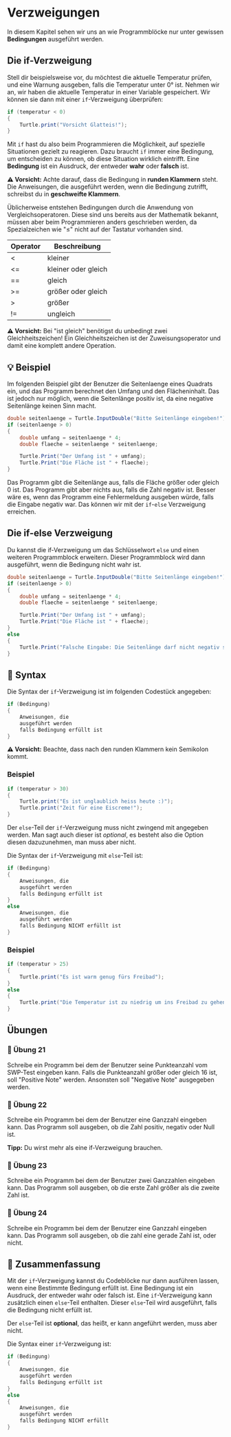 # Verzweigungen

In diesem Kapitel sehen wir uns an wie
Programmblöcke nur unter gewissen **Bedingungen** ausgeführt werden.

## Die if-Verzweigung
Stell dir beispielsweise vor, du möchtest die aktuelle Temperatur prüfen,
und eine Warnung ausgeben, falls die Temperatur unter 0° ist.
Nehmen wir an, wir haben die aktuelle Temperatur in einer Variable gespeichert.
Wir können sie dann mit einer `if`-Verzweigung überprüfen:

```c#
if (temperatur < 0)
{
    Turtle.print("Vorsicht Glatteis!");
}
```

Mit `if` hast du also beim Programmieren die Möglichkeit, auf spezielle
Situationen gezielt zu reagieren. Dazu braucht `if` immer eine Bedingung,
um entscheiden zu können, ob diese Situation wirklich eintrifft.
Eine **Bedingung** ist ein Ausdruck, der entweder **wahr** oder **falsch** ist.

**⚠️ Vorsicht:** Achte darauf, dass die Bedingung in **runden Klammern** steht. Die Anweisungen, die ausgeführt werden, wenn die Bedingung zutrifft, schreibst du in **geschweifte Klammern**.


Üblicherweise entstehen Bedingungen durch die Anwendung von Vergleichsoperatoren.
Diese sind uns bereits aus der Mathematik bekannt,
müssen aber beim Programmieren anders geschrieben werden,
da Spezialzeichen wie "≤" nicht auf der Tastatur vorhanden sind.


| Operator | Beschreibung |
|-------|-------|
| < | kleiner |
| <= | kleiner oder gleich |
| == | gleich |
| >= | größer oder gleich |
| > | größer |
| != | ungleich |

**⚠️ Vorsicht:** Bei "ist gleich" benötigst du unbedingt zwei Gleichheitszeichen!
Ein Gleichheitszeichen ist der Zuweisungsoperator und damit eine
komplett andere Operation.

## 💡 Beispiel

Im folgenden Beispiel gibt der Benutzer die Seitenlaenge eines Quadrats ein,
und das Programm berechnet den Umfang und den Flächeninhalt.
Das ist jedoch nur möglich, wenn die Seitenlänge positiv ist,
da eine negative Seitenlänge keinen Sinn macht.

```c#
double seitenlaenge = Turtle.InputDouble("Bitte Seitenlänge eingeben!");
if (seitenlaenge > 0) 
{
    double umfang = seitenlaenge * 4;
    double flaeche = seitenlaenge * seitenlaenge;

    Turtle.Print("Der Umfang ist " + umfang);
    Turtle.Print("Die Fläche ist " + flaeche);
}
```

Das Programm gibt die Seitenlänge aus, falls die Fläche größer oder gleich 0 ist.
Das Programm gibt aber nichts aus, falls die Zahl negativ ist.
Besser wäre es, wenn das Programm eine Fehlermeldung ausgeben würde,
falls die Eingabe negativ war. Das können wir mit der `if`-`else` Verzweigung erreichen.

## Die if-else Verzweigung

Du kannst die if-Verzweigung um das Schlüsselwort `else` und einen weiteren
Programmblock erweitern. Dieser Programmblock wird dann ausgeführt,
wenn die Bedingung nicht wahr ist.


```c#
double seitenlaenge = Turtle.InputDouble("Bitte Seitenlänge eingeben!");
if (seitenlaenge > 0) 
{
    double umfang = seitenlaenge * 4;
    double flaeche = seitenlaenge * seitenlaenge;

    Turtle.Print("Der Umfang ist " + umfang);
    Turtle.Print("Die Fläche ist " + flaeche);
}
else
{
    Turtle.Print("Falsche Eingabe: Die Seitenlänge darf nicht negativ sein");
}
```
## 📜 Syntax

Die Syntax der `if`-Verzweigung ist im folgenden Codestück angegeben:


```cs
if (Bedingung)
{
    Anweisungen, die
    ausgeführt werden
    falls Bedingung erfüllt ist
}
```

**⚠️ Vorsicht:** Beachte, dass nach den runden Klammern kein Semikolon kommt. 

### Beispiel

```cs
if (temperatur > 30)
{
    Turtle.print("Es ist unglaublich heiss heute :)");
    Turtle.print("Zeit für eine Eiscreme!");
}
```

Der `else`-Teil der `if`-Verzweigung muss nicht zwingend
mit angegeben werden. Man sagt auch dieser ist *optional*,
es besteht also die Option diesen dazuzunehmen,
man muss aber nicht.

Die Syntax  der `if`-Verzweigung mit `else`-Teil ist:
```cs
if (Bedingung)
{
    Anweisungen, die
    ausgeführt werden
    falls Bedingung erfüllt ist
}
else
    Anweisungen, die
    ausgeführt werden
    falls Bedingung NICHT erfüllt ist
}
```

### Beispiel

```cs
if (temperatur > 25)
{
    Turtle.print("Es ist warm genug fürs Freibad");
}
else
{
    Turtle.print("Die Temperatur ist zu niedrig um ins Freibad zu gehen");
}
```

## Übungen

### 📝 Übung 21

Schreibe ein Programm bei dem der Benutzer seine Punkteanzahl vom 
SWP-Test eingeben kann. Falls die Punkteanzahl größer oder gleich 16 ist,
soll "Positive Note" werden.
Ansonsten soll "Negative Note" ausgegeben werden.

### 📝 Übung 22

Schreibe ein Programm bei dem der Benutzer eine Ganzzahl eingeben kann.
Das Programm soll ausgeben, ob die Zahl positiv, negativ oder Null ist.

**Tipp:** Du wirst mehr als eine if-Verzweigung brauchen.

### 📝 Übung 23
Schreibe ein Programm bei dem der Benutzer zwei Ganzzahlen eingeben kann.
Das Programm soll ausgeben, ob die erste Zahl größer als die zweite Zahl ist.

### 📝 Übung 24
Schreibe ein Programm bei dem der Benutzer eine Ganzzahl eingeben kann.
Das Programm soll ausgeben, ob die zahl eine gerade Zahl ist, oder nicht.

<!-- 
Schreibe ein Programm bei dem der Benutzer einen String eingeben kann.
Prüfe ob der eingegebene Wert gleich "Sesam öffne dich" ist.
Falls ja, soll "Du hast das Passwort erraten" ausgegeben werden.
Falls nein, soll "Das war falsch" ausgegeben werden.

**Tipp:** Beachte, dass du Strings immer in doppelten Hochkomma schreiben musst!
-->



## 🧭 Zusammenfassung
Mit der `if`-Verzweigung kannst du Codeblöcke nur dann ausführen lassen,
wenn eine Bestimmte Bedingung erfüllt ist.
Eine Bedingung ist ein Ausdruck, der entweder wahr oder falsch ist.
Eine `if`-Verzweigung kann zusätzlich einen `else`-Teil enthalten.
Dieser `else`-Teil wird ausgeführt, falls die Bedingung nicht erfüllt ist.

Der `else`-Teil ist **optional**, das heißt, er kann angeführt werden, muss aber nicht.

Die Syntax einer `if`-Verzweigung ist:
```cs
if (Bedingung)
{
    Anweisungen, die
    ausgeführt werden
    falls Bedingung erfüllt ist
}
else
{
    Anweisungen, die
    ausgeführt werden
    falls Bedingung NICHT erfüllt
}
```
 





























